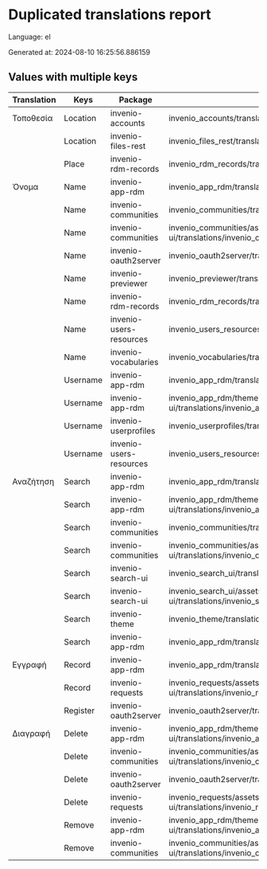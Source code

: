 # Duplicated translations report

Language: el

Generated at: 2024-08-10 16:25:56.886159


## Values with multiple keys


| Translation | Keys | Package | File |
|-------------|------| --- | --- |
| Τοποθεσία| Location | invenio-accounts | invenio_accounts/translations/el/LC_MESSAGES/messages.po |
|| Location | invenio-files-rest | invenio_files_rest/translations/el/LC_MESSAGES/messages.po |
|| Place | invenio-rdm-records | invenio_rdm_records/translations/el/LC_MESSAGES/messages.po |
| Όνομα| Name | invenio-app-rdm | invenio_app_rdm/translations/el/LC_MESSAGES/messages.po |
|| Name | invenio-communities | invenio_communities/translations/el/LC_MESSAGES/messages.po |
|| Name | invenio-communities | invenio_communities/assets/semantic-ui/translations/invenio_communities/messages/el/messages.po |
|| Name | invenio-oauth2server | invenio_oauth2server/translations/el/LC_MESSAGES/messages.po |
|| Name | invenio-previewer | invenio_previewer/translations/el/LC_MESSAGES/messages.po |
|| Name | invenio-rdm-records | invenio_rdm_records/translations/el/LC_MESSAGES/messages.po |
|| Name | invenio-users-resources | invenio_users_resources/translations/el/LC_MESSAGES/messages.po |
|| Name | invenio-vocabularies | invenio_vocabularies/translations/el/LC_MESSAGES/messages.po |
|| Username | invenio-app-rdm | invenio_app_rdm/translations/el/LC_MESSAGES/messages.po |
|| Username | invenio-app-rdm | invenio_app_rdm/theme/assets/semantic-ui/translations/invenio_app_rdm/messages/el/messages.po |
|| Username | invenio-userprofiles | invenio_userprofiles/translations/el/LC_MESSAGES/messages.po |
|| Username | invenio-users-resources | invenio_users_resources/translations/el/LC_MESSAGES/messages.po |
| Αναζήτηση| Search | invenio-app-rdm | invenio_app_rdm/translations/el/LC_MESSAGES/messages.po |
|| Search | invenio-app-rdm | invenio_app_rdm/theme/assets/semantic-ui/translations/invenio_app_rdm/messages/el/messages.po |
|| Search | invenio-communities | invenio_communities/translations/el/LC_MESSAGES/messages.po |
|| Search | invenio-communities | invenio_communities/assets/semantic-ui/translations/invenio_communities/messages/el/messages.po |
|| Search | invenio-search-ui | invenio_search_ui/translations/el/LC_MESSAGES/messages.po |
|| Search | invenio-search-ui | invenio_search_ui/assets/semantic-ui/translations/invenio_search_ui/messages/el/messages.po |
|| Search | invenio-theme | invenio_theme/translations/el/LC_MESSAGES/messages.po |
|| Search  | invenio-app-rdm | invenio_app_rdm/translations/el/LC_MESSAGES/messages.po |
| Εγγραφή| Record | invenio-app-rdm | invenio_app_rdm/translations/el/LC_MESSAGES/messages.po |
|| Record | invenio-requests | invenio_requests/assets/semantic-ui/translations/invenio_requests/messages/el/messages.po |
|| Register | invenio-oauth2server | invenio_oauth2server/translations/el/LC_MESSAGES/messages.po |
| Διαγραφή| Delete | invenio-app-rdm | invenio_app_rdm/theme/assets/semantic-ui/translations/invenio_app_rdm/messages/el/messages.po |
|| Delete | invenio-communities | invenio_communities/assets/semantic-ui/translations/invenio_communities/messages/el/messages.po |
|| Delete | invenio-oauth2server | invenio_oauth2server/translations/el/LC_MESSAGES/messages.po |
|| Delete | invenio-requests | invenio_requests/assets/semantic-ui/translations/invenio_requests/messages/el/messages.po |
|| Remove | invenio-app-rdm | invenio_app_rdm/theme/assets/semantic-ui/translations/invenio_app_rdm/messages/el/messages.po |
|| Remove | invenio-communities | invenio_communities/assets/semantic-ui/translations/invenio_communities/messages/el/messages.po |
